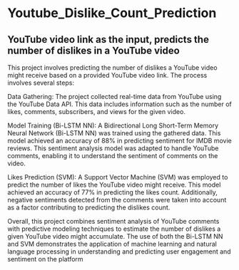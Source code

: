 # Youtube_Dislike_Count_Prediction
## YouTube video link as the input, predicts the number of dislikes in a YouTube video
This project involves predicting the number of dislikes a YouTube video might receive based on a provided YouTube video link. The process involves several steps:</br>

Data Gathering: The project collected real-time data from YouTube using the YouTube Data API. This data includes information such as the number of likes, comments, subscribers, and views for the given video.</br>

Model Training (Bi-LSTM NN): A Bidirectional Long Short-Term Memory Neural Network (Bi-LSTM NN) was trained using the gathered data. This model achieved an accuracy of 88% in predicting sentiment for IMDB movie reviews. This sentiment analysis model was adapted to handle YouTube comments, enabling it to understand the sentiment of comments on the video.</br>

Likes Prediction (SVM): A Support Vector Machine (SVM) was employed to predict the number of likes the YouTube video might receive. This model achieved an accuracy of 77% in predicting the likes count. Additionally, negative sentiments detected from the comments were taken into account as a factor contributing to predicting the dislikes count.</br>

Overall, this project combines sentiment analysis of YouTube comments with predictive modeling techniques to estimate the number of dislikes a given YouTube video might accumulate. The use of both the Bi-LSTM NN and SVM demonstrates the application of machine learning and natural language processing in understanding and predicting user engagement and sentiment on the platform</br>
